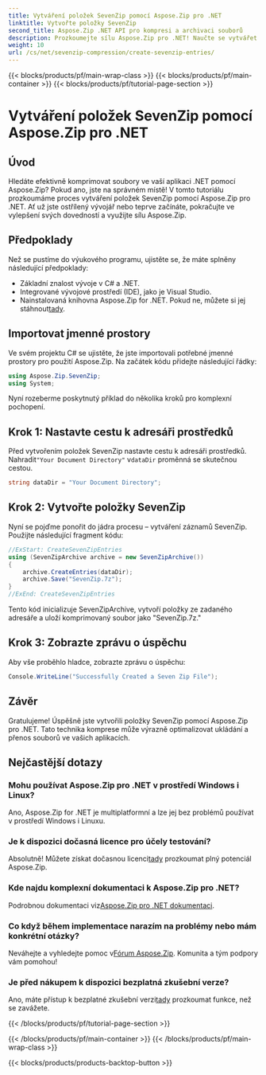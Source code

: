 ```yaml
---
title: Vytváření položek SevenZip pomocí Aspose.Zip pro .NET
linktitle: Vytvořte položky SevenZip
second_title: Aspose.Zip .NET API pro kompresi a archivaci souborů
description: Prozkoumejte sílu Aspose.Zip pro .NET! Naučte se vytvářet položky SevenZip krok za krokem. Komprimujte soubory bez námahy. Stáhněte si nyní pro bezproblémový vývoj.
weight: 10
url: /cs/net/sevenzip-compression/create-sevenzip-entries/
---
```


{{< blocks/products/pf/main-wrap-class >}}
{{< blocks/products/pf/main-container >}}
{{< blocks/products/pf/tutorial-page-section >}}

# Vytváření položek SevenZip pomocí Aspose.Zip pro .NET


## Úvod

Hledáte efektivně komprimovat soubory ve vaší aplikaci .NET pomocí Aspose.Zip? Pokud ano, jste na správném místě! V tomto tutoriálu prozkoumáme proces vytváření položek SevenZip pomocí Aspose.Zip pro .NET. Ať už jste ostřílený vývojář nebo teprve začínáte, pokračujte ve vylepšení svých dovedností a využijte sílu Aspose.Zip.

## Předpoklady

Než se pustíme do výukového programu, ujistěte se, že máte splněny následující předpoklady:

- Základní znalost vývoje v C# a .NET.
- Integrované vývojové prostředí (IDE), jako je Visual Studio.
-  Nainstalovaná knihovna Aspose.Zip for .NET. Pokud ne, můžete si jej stáhnout[tady](https://releases.aspose.com/zip/net/).

## Importovat jmenné prostory

Ve svém projektu C# se ujistěte, že jste importovali potřebné jmenné prostory pro použití Aspose.Zip. Na začátek kódu přidejte následující řádky:

```csharp
using Aspose.Zip.SevenZip;
using System;
```

Nyní rozeberme poskytnutý příklad do několika kroků pro komplexní pochopení.

## Krok 1: Nastavte cestu k adresáři prostředků

 Před vytvořením položek SevenZip nastavte cestu k adresáři prostředků. Nahradit`"Your Document Directory"` v`dataDir` proměnná se skutečnou cestou.

```csharp
string dataDir = "Your Document Directory";
```

## Krok 2: Vytvořte položky SevenZip

Nyní se pojďme ponořit do jádra procesu – vytváření záznamů SevenZip. Použijte následující fragment kódu:

```csharp
//ExStart: CreateSevenZipEntries
using (SevenZipArchive archive = new SevenZipArchive())
{
    archive.CreateEntries(dataDir);
    archive.Save("SevenZip.7z");
}
//ExEnd: CreateSevenZipEntries
```

Tento kód inicializuje SevenZipArchive, vytvoří položky ze zadaného adresáře a uloží komprimovaný soubor jako "SevenZip.7z."

## Krok 3: Zobrazte zprávu o úspěchu

Aby vše proběhlo hladce, zobrazte zprávu o úspěchu:

```csharp
Console.WriteLine("Successfully Created a Seven Zip File");
```

## Závěr

Gratulujeme! Úspěšně jste vytvořili položky SevenZip pomocí Aspose.Zip pro .NET. Tato technika komprese může výrazně optimalizovat ukládání a přenos souborů ve vašich aplikacích.

## Nejčastější dotazy

### Mohu používat Aspose.Zip pro .NET v prostředí Windows i Linux?
Ano, Aspose.Zip for .NET je multiplatformní a lze jej bez problémů používat v prostředí Windows i Linuxu.

### Je k dispozici dočasná licence pro účely testování?
 Absolutně! Můžete získat dočasnou licenci[tady](https://purchase.aspose.com/temporary-license/) prozkoumat plný potenciál Aspose.Zip.

### Kde najdu komplexní dokumentaci k Aspose.Zip pro .NET?
 Podrobnou dokumentaci viz[Aspose.Zip pro .NET dokumentaci](https://reference.aspose.com/zip/net/).

### Co když během implementace narazím na problémy nebo mám konkrétní otázky?
 Neváhejte a vyhledejte pomoc v[Fórum Aspose.Zip](https://forum.aspose.com/c/zip/37). Komunita a tým podpory vám pomohou!

### Je před nákupem k dispozici bezplatná zkušební verze?
 Ano, máte přístup k bezplatné zkušební verzi[tady](https://releases.aspose.com/) prozkoumat funkce, než se zavážete.

{{< /blocks/products/pf/tutorial-page-section >}}

{{< /blocks/products/pf/main-container >}}
{{< /blocks/products/pf/main-wrap-class >}}

{{< blocks/products/products-backtop-button >}}
